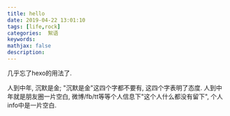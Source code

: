 ```yaml
---
title: hello
date: 2019-04-22 13:01:10
tags: [life,rock]
categories:  絮语
keywords: 
mathjax: false
description:
---
```



几乎忘了hexo的用法了.

<!-- more --> 

人到中年, 沉默是金; "沉默是金"这四个字都不要有, 
这四个字表明了态度. 人到中年就是朋友圈一片空白, 
微博/fb/tt等等个人信息下"这个人什么都没有留下", 
个人info中是一片空白. 